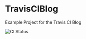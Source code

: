 # TravisCIBlog
Example Project for the Travis CI Blog

![CI Status](https://travis-ci.org/jgsamudio/TravisCIBlog.svg?branch=master)
